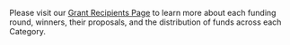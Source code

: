 Please visit our [Grant Recipients Page](https://www.notion.so/Funding-History-3cadee15c7c14ee2a6f1ab61de70dfc2) to learn more about each funding round, winners, their proposals, and the distribution of funds across each Category.